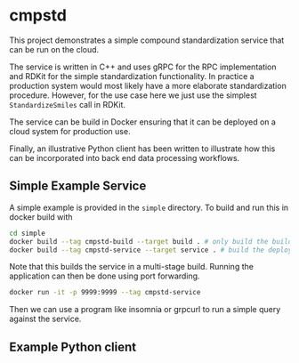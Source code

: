# cmpstd
This project demonstrates a simple compound standardization service that can be run on the cloud.

The service is written in C++ and uses gRPC for the RPC implementation and RDKit for the simple standardization functionality. In practice a production system would most likely have a more elaborate standardization procedure. However, for the use case here we just use the simplest `StandardizeSmiles` call in RDKit.

The service can be build in Docker ensuring that it can be deployed on a cloud system for production use.

Finally, an illustrative Python client has been written to illustrate how this can be incorporated into back end data processing workflows.

## Simple Example Service
A simple example is provided in the `simple` directory. To build and run this in docker build with
```bash
cd simple
docker build --tag cmpstd-build --target build . # only build the build stage
docker build --tag cmpstd-service --target service . # build the deployment application
```
Note that this builds the service in a multi-stage build. Running the application can then be done using port forwarding.
```bash
docker run -it -p 9999:9999 --tag cmpstd-service
```
Then we can use a program like insomnia or grpcurl to run a simple query against the service. 

## Example Python client

